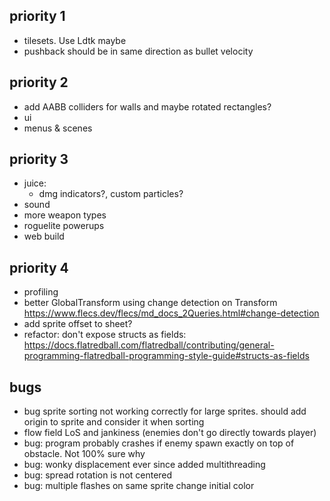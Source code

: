 ## priority 1
- tilesets. Use Ldtk maybe
- pushback should be in same direction as bullet velocity

## priority 2
- add AABB colliders for walls and maybe rotated rectangles?
- ui
- menus & scenes

## priority 3
- juice:
  - dmg indicators?, custom particles?
- sound
- more weapon types
- roguelite powerups
- web build

## priority 4
- profiling
- better GlobalTransform using change detection on Transform https://www.flecs.dev/flecs/md_docs_2Queries.html#change-detection
- add sprite offset to sheet?
- refactor: don't expose structs as fields: https://docs.flatredball.com/flatredball/contributing/general-programming-flatredball-programming-style-guide#structs-as-fields

## bugs
- bug sprite sorting not working correctly for large sprites. should add origin to sprite and consider it when sorting
- flow field LoS and jankiness (enemies don't go directly towards player)
- bug: program probably crashes if enemy spawn exactly on top of obstacle. Not 100% sure why
- bug: wonky displacement ever since added multithreading
- bug: spread rotation is not centered
- bug: multiple flashes on same sprite change initial color